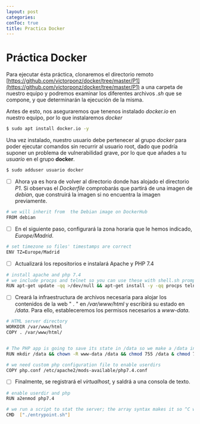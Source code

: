 ```yaml
---
layout: post
categories: 
conToc: true
title: Practica Docker
---
```





# Práctica Docker

Para ejecutar ésta práctica, clonaremos el directorio remoto   [https://github.com/victorponz/docker/tree/master/P1](https://github.com/victorponz/docker/tree/master/P1)  a una carpeta de nuestro equipo y podremos examinar los diferentes archivos _.sh_ que se compone, y que determinarán la ejecución de la misma.

Antes de esto, nos aseguraremos que tenenos instalado _docker.io_ en nuestro equipo, por lo que instalaremos _docker_

```bash
$ sudo apt install docker.io -y
```

Una vez instalado,  nuestro usuario debe pertenecer al grupo _docker_ para poder ejecutar comandos sin recurrir al usuario root, dado que podría suponer un problema de vulnerabilidad grave, por lo que que añades a tu _usuario_ en el grupo __docker__.

```bash
$ sudo adduser usuario docker
```

 
- [ ] Ahora ya es hora de volver al directorio donde has alojado el directorio _P1_.  Si observas el _Dockerfile_ comprobarás que partirá de una imagen de _debian_, que construirá la imagen si no encuentra la imagen previamente.
```bash
# we will inherit from  the Debian image on DockerHub
FROM debian
```

- [ ] En el siguiente paso, configurará la zona horaria que le hemos indicado, _Europe/Madrid_.
 ```bash
# set timezone so files' timestamps are correct
ENV TZ=Europe/Madrid     
```    

- [ ] Actualizará los repositorios e instalará Apache y PHP 7.4
```bash
# install apache and php 7.4
# we include procps and telnet so you can use these with shell.sh prompt
RUN apt-get update -qq >/dev/null && apt-get install -y -qq procps telnet apache2 php7.4 -qq >/dev/null
```

- [ ] Creará la infraestructura de archivos necesaria para alojar los contenidos de la web " . " en _/var/www/html_ y escribirá su estado en _/data_.  Para ello, estableceremos los permisos necesarios a _www-data_.
```bash
# HTML server directory
WORKDIR /var/www/html
COPY . /var/www/html/


# The PHP app is going to save its state in /data so we make a /data inside the container
RUN mkdir /data && chown -R www-data /data && chmod 755 /data & chmod 775 -R /var/www/html/

# we need custom php configuration file to enable userdirs
COPY php.conf /etc/apache2/mods-available/php7.4.conf

```

- [ ] Finalmente, se registrará el _virtualhost_, y saldrá a una consola de texto.
```bash
# enable userdir and php
RUN a2enmod php7.4

# we run a script to stat the server; the array syntax makes it so ^C will work as we want
CMD  ["./entrypoint.sh"]
```

